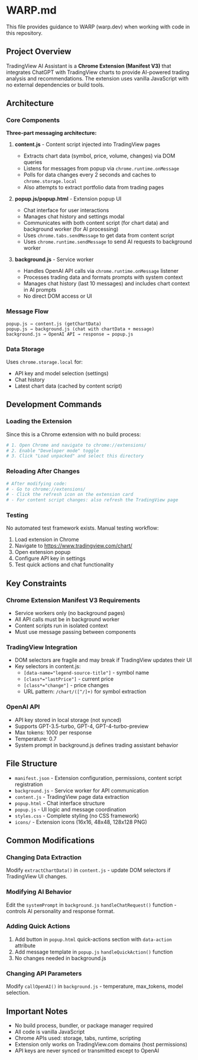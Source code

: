 # WARP.md

This file provides guidance to WARP (warp.dev) when working with code in this repository.

## Project Overview

TradingView AI Assistant is a **Chrome Extension (Manifest V3)** that integrates ChatGPT with TradingView charts to provide AI-powered trading analysis and recommendations. The extension uses vanilla JavaScript with no external dependencies or build tools.

## Architecture

### Core Components

**Three-part messaging architecture:**

1. **content.js** - Content script injected into TradingView pages
   - Extracts chart data (symbol, price, volume, changes) via DOM queries
   - Listens for messages from popup via `chrome.runtime.onMessage`
   - Polls for data changes every 2 seconds and caches to `chrome.storage.local`
   - Also attempts to extract portfolio data from trading pages

2. **popup.js/popup.html** - Extension popup UI
   - Chat interface for user interactions
   - Manages chat history and settings modal
   - Communicates with both content script (for chart data) and background worker (for AI processing)
   - Uses `chrome.tabs.sendMessage` to get data from content script
   - Uses `chrome.runtime.sendMessage` to send AI requests to background worker

3. **background.js** - Service worker
   - Handles OpenAI API calls via `chrome.runtime.onMessage` listener
   - Processes trading data and formats prompts with system context
   - Manages chat history (last 10 messages) and includes chart context in AI prompts
   - No direct DOM access or UI

### Message Flow

```
popup.js → content.js (getChartData)
popup.js → background.js (chat with chartData + message)
background.js → OpenAI API → response → popup.js
```

### Data Storage

Uses `chrome.storage.local` for:
- API key and model selection (settings)
- Chat history
- Latest chart data (cached by content script)

## Development Commands

### Loading the Extension

Since this is a Chrome extension with no build process:

```powershell
# 1. Open Chrome and navigate to chrome://extensions/
# 2. Enable "Developer mode" toggle
# 3. Click "Load unpacked" and select this directory
```

### Reloading After Changes

```powershell
# After modifying code:
# - Go to chrome://extensions/
# - Click the refresh icon on the extension card
# - For content script changes: also refresh the TradingView page
```

### Testing

No automated test framework exists. Manual testing workflow:
1. Load extension in Chrome
2. Navigate to https://www.tradingview.com/chart/
3. Open extension popup
4. Configure API key in settings
5. Test quick actions and chat functionality

## Key Constraints

### Chrome Extension Manifest V3 Requirements

- Service workers only (no background pages)
- All API calls must be in background worker
- Content scripts run in isolated context
- Must use message passing between components

### TradingView Integration

- DOM selectors are fragile and may break if TradingView updates their UI
- Key selectors in content.js:
  - `[data-name="legend-source-title"]` - symbol name
  - `[class*="lastPrice"]` - current price
  - `[class*="change"]` - price changes
  - URL pattern: `/chart/([^/]+)` for symbol extraction

### OpenAI API

- API key stored in local storage (not synced)
- Supports GPT-3.5-turbo, GPT-4, GPT-4-turbo-preview
- Max tokens: 1000 per response
- Temperature: 0.7
- System prompt in background.js defines trading assistant behavior

## File Structure

- `manifest.json` - Extension configuration, permissions, content script registration
- `background.js` - Service worker for API communication
- `content.js` - TradingView page data extraction
- `popup.html` - Chat interface structure
- `popup.js` - UI logic and message coordination
- `styles.css` - Complete styling (no CSS framework)
- `icons/` - Extension icons (16x16, 48x48, 128x128 PNG)

## Common Modifications

### Changing Data Extraction

Modify `extractChartData()` in `content.js` - update DOM selectors if TradingView UI changes.

### Modifying AI Behavior

Edit the `systemPrompt` in `background.js` `handleChatRequest()` function - controls AI personality and response format.

### Adding Quick Actions

1. Add button in `popup.html` quick-actions section with `data-action` attribute
2. Add message template in `popup.js` `handleQuickAction()` function
3. No changes needed in background.js

### Changing API Parameters

Modify `callOpenAI()` in `background.js` - temperature, max_tokens, model selection.

## Important Notes

- No build process, bundler, or package manager required
- All code is vanilla JavaScript
- Chrome APIs used: storage, tabs, runtime, scripting
- Extension only works on TradingView.com domains (host permissions)
- API keys are never synced or transmitted except to OpenAI
